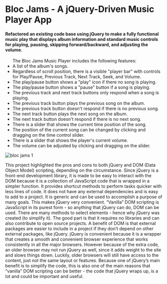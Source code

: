 <h1>Bloc Jams - A jQuery-Driven Music Player App</h1>

<h4>Refactored an existing code base using jQuery to make a fully functional music play that displays album information and standard music controls for playing, pausing, skipping forward/backward, and adjusting the volume.</h4>

<ul>The Bloc Jams Music Player includes the following features:
<li>A list of the album's songs.
<li>Regardless of scroll position, there is a visible "player bar" with controls for Play/Pause, Previous Track, Next Track, Seek, and Volume.</li>
<li>The play/pause button shows a "play" icon if there no song is playing.</li>
<li>The play/pause button shows a "pause" button if a song is playing.</li>
<li>The previous track and next track buttons only respond when a song is playing.</li>
<li>The previous track button plays the previous song on the album.</li>
<li>The previous track button doesn't respond if there is no previous song.</li>
<li>The next track button plays the next song on the album.</li>
<li>The next track button doesn't respond if there is no next song.</li>
<li>There is a slider that shows the current time position of the song.</li>
<li>The position of the current song can be changed by clicking and dragging on the time control slider.</li>
<li>There is a slider that shows the player's current volume.</li>
<li>The volume can be adjusted by clicking and dragging on the slider.</li>
</ul>

![bloc jams 1](https://user-images.githubusercontent.com/33248170/53693247-0e90ab80-3d9e-11e9-9de4-9829ca658bb1.png)

This project highlighted the pros and cons to both jQuery and DOM (Data Object Model) scripting, depending on the circumstance.  Since jQuery is a front-end development library, it is made to be easy to interact with the DOM because it is a collection of JavaScript code that is wrapped in a simpler function.  It provides shortcut methods to perform tasks quicker with less lines of code.  It does not have any external dependencies and is easy to add to a project.  It is generic and can be used to accomplish a purpose of many goals.  This makes jQuery very convenient.  “Vanilla” DOM scripting is JavaScript in its purest form - so anything that jQuery can do, DOM can be used.  There are many methods to select elements - hence why jQuery was created (to simplify it).  The good part is that it requires no libraries and can also contribute to open source projects.  A benefit of DOM is that external packages are easier to include in a project if they don’t depend on other external packages, like jQuery.  jQuery is convenient because it is a wrapper that creates a smooth and convenient browser experience that works consistently in all the major browsers.  However because of the extra code, an older browser may not run jQuery as well, since it adds weight to the site and slows things down.  Luckily, older browsers will still have access to the content, just not the same layout or features.  Because one of jQuery’s main benefit is to simplify the code, this is also one of the main reasons that “vanilla” DOM scripting can be better - the code that jQuery wraps up, is a lot and could be important and useful.
